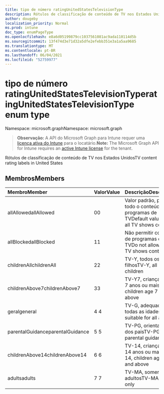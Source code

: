 ```yaml
---
title: tipo de número ratingUnitedStatesTelevisionType
description: Rótulos de classificação de conteúdo de TV nos Estados Unidos
author: dougeby
localization_priority: Normal
ms.prod: intune
doc_type: enumPageType
ms.openlocfilehash: e8a6d05199879cc1037561081ac9ada110114d5b
ms.sourcegitcommit: 13f474d3e71d32a5dfe2efebb351e3a1a5aa9685
ms.translationtype: MT
ms.contentlocale: pt-BR
ms.lasthandoff: 06/04/2021
ms.locfileid: "52759977"
---
```

# <a name="ratingunitedstatestelevisiontype-enum-type"></a><span data-ttu-id="9b596-103">tipo de número ratingUnitedStatesTelevisionType</span><span class="sxs-lookup"><span data-stu-id="9b596-103">ratingUnitedStatesTelevisionType enum type</span></span>

<span data-ttu-id="9b596-104">Namespace: microsoft.graph</span><span class="sxs-lookup"><span data-stu-id="9b596-104">Namespace: microsoft.graph</span></span>

> <span data-ttu-id="9b596-105">**Observação:** A API do Microsoft Graph para Intune requer uma [licença ativa do Intune](https://go.microsoft.com/fwlink/?linkid=839381) para o locatário.</span><span class="sxs-lookup"><span data-stu-id="9b596-105">**Note:** The Microsoft Graph API for Intune requires an [active Intune license](https://go.microsoft.com/fwlink/?linkid=839381) for the tenant.</span></span>

<span data-ttu-id="9b596-106">Rótulos de classificação de conteúdo de TV nos Estados Unidos</span><span class="sxs-lookup"><span data-stu-id="9b596-106">TV content rating labels in United States</span></span>

## <a name="members"></a><span data-ttu-id="9b596-107">Membros</span><span class="sxs-lookup"><span data-stu-id="9b596-107">Members</span></span>
|<span data-ttu-id="9b596-108">Membro</span><span class="sxs-lookup"><span data-stu-id="9b596-108">Member</span></span>|<span data-ttu-id="9b596-109">Valor</span><span class="sxs-lookup"><span data-stu-id="9b596-109">Value</span></span>|<span data-ttu-id="9b596-110">Descrição</span><span class="sxs-lookup"><span data-stu-id="9b596-110">Description</span></span>|
|:---|:---|:---|
|<span data-ttu-id="9b596-111">allAllowed</span><span class="sxs-lookup"><span data-stu-id="9b596-111">allAllowed</span></span>|<span data-ttu-id="9b596-112">0</span><span class="sxs-lookup"><span data-stu-id="9b596-112">0</span></span>|<span data-ttu-id="9b596-113">Valor padrão, permitir todo o conteúdo de programas de TV</span><span class="sxs-lookup"><span data-stu-id="9b596-113">Default value, allow all TV shows content</span></span>|
|<span data-ttu-id="9b596-114">allBlocked</span><span class="sxs-lookup"><span data-stu-id="9b596-114">allBlocked</span></span>|<span data-ttu-id="9b596-115">1</span><span class="sxs-lookup"><span data-stu-id="9b596-115">1</span></span>|<span data-ttu-id="9b596-116">Não permitir conteúdo de programas de TV</span><span class="sxs-lookup"><span data-stu-id="9b596-116">Do not allow any TV shows content</span></span>|
|<span data-ttu-id="9b596-117">childrenAll</span><span class="sxs-lookup"><span data-stu-id="9b596-117">childrenAll</span></span>|<span data-ttu-id="9b596-118">2</span><span class="sxs-lookup"><span data-stu-id="9b596-118">2</span></span>|<span data-ttu-id="9b596-119">TV-Y, todos os filhos</span><span class="sxs-lookup"><span data-stu-id="9b596-119">TV-Y, all children</span></span>|
|<span data-ttu-id="9b596-120">childrenAbove7</span><span class="sxs-lookup"><span data-stu-id="9b596-120">childrenAbove7</span></span>|<span data-ttu-id="9b596-121">3</span><span class="sxs-lookup"><span data-stu-id="9b596-121">3</span></span>|<span data-ttu-id="9b596-122">TV-Y7, crianças com 7 anos ou mais</span><span class="sxs-lookup"><span data-stu-id="9b596-122">TV-Y7, children age 7 and above</span></span>|
|<span data-ttu-id="9b596-123">geral</span><span class="sxs-lookup"><span data-stu-id="9b596-123">general</span></span>|<span data-ttu-id="9b596-124">4 </span><span class="sxs-lookup"><span data-stu-id="9b596-124">4</span></span>|<span data-ttu-id="9b596-125">TV-G, adequado para todas as idades</span><span class="sxs-lookup"><span data-stu-id="9b596-125">TV-G, suitable for all ages</span></span>|
|<span data-ttu-id="9b596-126">parentalGuidance</span><span class="sxs-lookup"><span data-stu-id="9b596-126">parentalGuidance</span></span>|<span data-ttu-id="9b596-127">5 </span><span class="sxs-lookup"><span data-stu-id="9b596-127">5</span></span>|<span data-ttu-id="9b596-128">TV-PG, orientação dos pais</span><span class="sxs-lookup"><span data-stu-id="9b596-128">TV-PG, parental guidance</span></span>|
|<span data-ttu-id="9b596-129">childrenAbove14</span><span class="sxs-lookup"><span data-stu-id="9b596-129">childrenAbove14</span></span>|<span data-ttu-id="9b596-130">6 </span><span class="sxs-lookup"><span data-stu-id="9b596-130">6</span></span>|<span data-ttu-id="9b596-131">TV-14, crianças com 14 anos ou mais</span><span class="sxs-lookup"><span data-stu-id="9b596-131">TV-14, children age 14 and above</span></span>|
|<span data-ttu-id="9b596-132">adults</span><span class="sxs-lookup"><span data-stu-id="9b596-132">adults</span></span>|<span data-ttu-id="9b596-133">7 </span><span class="sxs-lookup"><span data-stu-id="9b596-133">7</span></span>|<span data-ttu-id="9b596-134">TV-MA, somente para adultos</span><span class="sxs-lookup"><span data-stu-id="9b596-134">TV-MA, adults only</span></span>|




